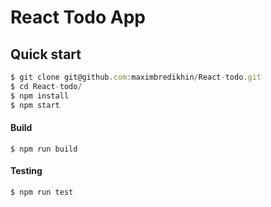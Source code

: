 # React Todo App
 
## Quick start

```javascript
$ git clone git@github.com:maximbredikhin/React-todo.git
$ cd React-todo/
$ npm install
$ npm start
```
#### Build
```
$ npm run build
```
#### Testing
```
$ npm run test
```





